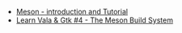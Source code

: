 - [Meson - introduction and Tutorial](https://youtu.be/NAOsNibAudM)
- [Learn Vala & Gtk #4 - The Meson Build System](https://youtu.be/qFowrF68LIs)
